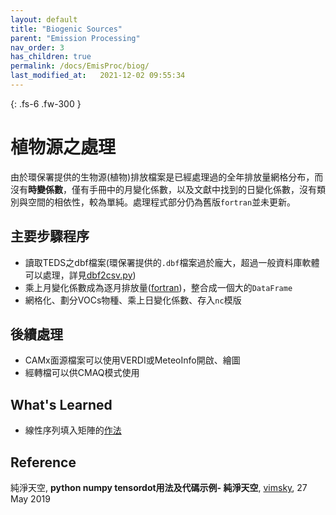 ```yaml
---
layout: default
title: "Biogenic Sources"
parent: "Emission Processing"
nav_order: 3
has_children: true
permalink: /docs/EmisProc/biog/
last_modified_at:   2021-12-02 09:55:34
---
```


{: .fs-6 .fw-300 }

# 植物源之處理

由於環保署提供的生物源(植物)排放檔案是已經處理過的全年排放量網格分布，而沒有**時變係數**，僅有手冊中的月變化係數，以及文獻中找到的日變化係數，沒有類別與空間的相依性，較為單純。處理程式部分仍為舊版`fortran`並未更新。

## 主要步驟程序
- 讀取TEDS之dbf檔案(環保署提供的`.dbf`檔案過於龐大，超過一般資料庫軟體可以處理，詳見[dbf2csv.py](https://sinotec2.github.io/jtd/docs/EmisProc/dbf2csv.py/))
- 乘上月變化係數成為逐月排放量([fortran]())，整合成一個大的`DataFrame`
- 網格化、劃分VOCs物種、乘上日變化係數、存入`nc`模版

## 後續處理
- CAMx面源檔案可以使用VERDI或MeteoInfo開啟、繪圖
- 經轉檔可以供CMAQ模式使用

## What's Learned
- 線性序列填入矩陣的[作法](https://sinotec2.github.io/jtd/docs/EmisProc/biog/bioginc/#線性之DataFrame填入3維矩陣)

## Reference
純淨天空, **python numpy tensordot用法及代碼示例- 純淨天空**, [vimsky](https://vimsky.com/zh-tw/examples/usage/python-numpy.tensordot.html), 27 May 2019